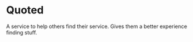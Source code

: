 # Quoted
A service to help others find their service. Gives them a better experience finding stuff.
